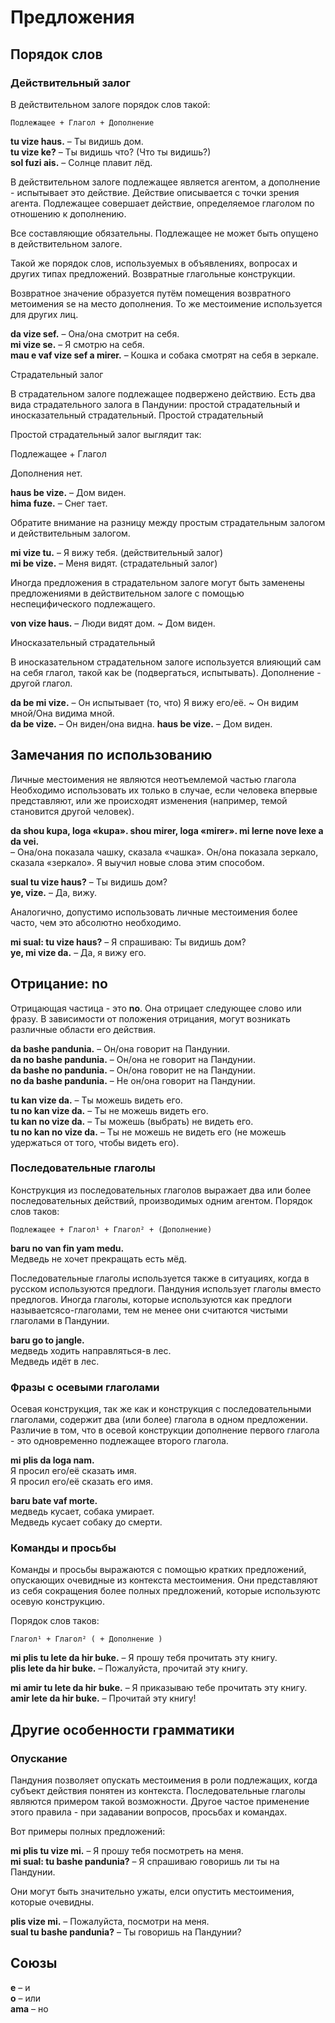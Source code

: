 # Предложения

## Порядок слов

### Действительный залог

В действительном залоге порядок слов такой:

    Подлежащее + Глагол + Дополнение

**tu vize haus.**
– Ты видишь дом.  
**tu vize ke?**
– Ты видишь что? (Что ты видишь?)  
**sol fuzi ais.**
– Солнце плавит лёд.

В действительном залоге подлежащее является агентом, а дополнение - испытывает это действие.
Действие описывается с точки зрения агента.
Подлежащее совершает действие, определяемое глаголом по отношению к дополнению.

Все составляющие обязательны. Подлежащее не может быть опущено в действительном залоге.

Такой же порядок слов, используемых в объявлениях, вопросах и других типах предложений.
Возвратные глагольные конструкции.

Возвратное значение образуется путём помещения возвратного метоимения se на место дополнения.
То же местоимение используется для других лиц.

**da vize sef.**
– Она/она смотрит на себя.  
**mi vize se.**
– Я смотрю на себя.  
**mau e vaf vize sef a mirer.**
– Кошка и собака смотрят на себя в зеркале.

Страдательный залог

В страдательном залоге подлежащее подвержено действию.
Есть два вида страдательного залога в Пандунии: простой страдательный и иносказательный страдательный.
Простой страдательный

Простой страдательный залог выглядит так:

Подлежащее + Глагол

Дополнения нет.

**haus be vize.**
– Дом виден.  
**hima fuze.**
– Снег тает.

Обратите внимание на разницу между простым страдательным залогом и действительным залогом.

**mi vize tu.**
– Я вижу тебя. (действительный залог)  
**mi be vize.**
– Меня видят. (страдательный залог)

Иногда предложения в страдательном залоге могут быть заменены предложениями в действительном залоге с помощью неспецифического подлежащего.

**von vize haus.**
– Люди видят дом. ~ Дом виден.

Иносказательный страдательный

В иносказательном страдательном залоге используется влияющий сам на себя глагол, такой как be (подвергаться, испытывать).
Дополнение - другой глагол.

**da be mi vize.**
– Он испытывает (то, что) Я вижу его/её. ~ Он видим мной/Она видима мной.  
**da be vize.**
– Он виден/она видна.
**haus be vize.**
– Дом виден.  

## Замечания по использованию

Личные местоимения не являются неотъемлемой частью глагола
Необходимо использовать их только в случае, если человека впервые представляют, или же происходят изменения (например, темой становится другой человек).

**da shou kupa, loga «kupa». shou mirer, loga «mirer». mi lerne nove lexe a da vei.**  
– Она/она показала чашку, сказала «чашка». Он/она показала зеркало, сказала «зеркало».
Я выучил новые слова этим способом.

**sual tu vize haus?**
– Ты видишь дом?  
**ye, vize.** – Да, вижу.

Аналогично, допустимо использовать личные местоимения более часто, чем это абсолютно необходимо.

**mi sual: tu vize haus?**
– Я спрашиваю: Ты видишь дом?  
**ye, mi vize da.**
– Да, я вижу его.

## Отрицание: no

Отрицающая частица - это
**no**.
Она отрицает следующее слово или фразу.
В зависимости от положения отрицания, могут возникать различные области его действия.

**da bashe pandunia.**
– Он/она говорит на Пандунии.  
**da no bashe pandunia.**
– Он/она не говорит на Пандунии.  
**da bashe no pandunia.**
– Он/она говорит не на Пандунии.  
**no da bashe pandunia.**
– Не он/она говорит на Пандунии.

**tu kan vize da.**
– Ты можешь видеть его.  
**tu no kan vize da.**
– Ты не можешь видеть его.  
**tu kan no vize da.**
– Ты можешь (выбрать) не видеть его.  
**tu no kan no vize da.**
– Ты не можешь не видеть его (не можешь удержаться от того, чтобы видеть его).


### Последовательные глаголы

Конструкция из последовательных глаголов выражает два или более последовательных действий, производимых одним агентом. Порядок слов таков:

    Подлежащее + Глагол¹ + Глагол² + (Дополнение)

**baru no van fin yam medu.**  
Медведь не хочет прекращать есть мёд.

Последовательные глаголы используется также в ситуациях, когда в русском используются предлоги.
Пандуния использует глаголы вместо предлогов.
Иногда глаголы, которые используются как предлоги называетсясо-глаголами, тем не менее они считаются чистыми глаголами в Пандунии.

**baru go to jangle.**  
медведь ходить направляться-в лес.  
Медведь идёт в лес.

### Фразы с осевыми глаголами

Осевая конструкция, так же как и конструкция с последовательными глаголами, содержит два (или более) глагола в одном предложении.
Различие в том, что в осевой конструкции дополнение первого глагола - это одновременно подлежащее второго глагола.

**mi plis da loga nam.**  
Я просил его/её сказать имя.  
Я просил его/её сказать его имя.

**baru bate vaf morte.**  
медведь кусает, собака умирает.  
Медведь кусает собаку до смерти.


### Команды и просьбы

Команды и просьбы выражаются с помощью кратких предложений, опускающих очевидные из контекста местоимения.
Они представляют из себя сокращения более полных предложений, которые используютс осевую конструкцию.

Порядок слов таков:

    Глагол¹ + Глагол² ( + Дополнение )

**mi plis tu lete da hir buke.**
– Я прошу тебя прочитать эту книгу.  
**plis lete da hir buke.**
– Пожалуйста, прочитай эту книгу.

**mi amir tu lete da hir buke.**
– Я приказываю тебе прочитать эту книгу.  
**amir lete da hir buke.**
– Прочитай эту книгу!


## Другие особенности грамматики

### Опускание

Пандуния позволяет опускать местоимения в роли подлежащих, когда субъект действия понятен из контекста.
Последовательные глаголы являются примером такой возможности.
Другое частое применение этого правила - при задавании вопросов, просьбах и командах.

Вот примеры полных предложений:

**mi plis tu vize mi.**
– Я прошу тебя посмотреть на меня.  
**mi sual: tu bashe pandunia?**
– Я спрашиваю говоришь ли ты на Пандунии.

Они могут быть значительно ужаты, елси опустить местоимения, которые очевидны.

**plis vize mi.**
– Пожалуйста, посмотри на меня.  
**sual tu bashe pandunia?**
– Ты говоришь на Пандунии?

## Союзы

**e**
– и  
**o**
– или  
**ama**
– но

